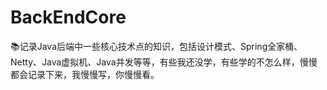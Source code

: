 # BackEndCore
📚记录Java后端中一些核心技术点的知识，包括设计模式、Spring全家桶、Netty、Java虚拟机、Java并发等等，有些我还没学，有些学的不怎么样，慢慢都会记录下来，我慢慢写，你慢慢看。
